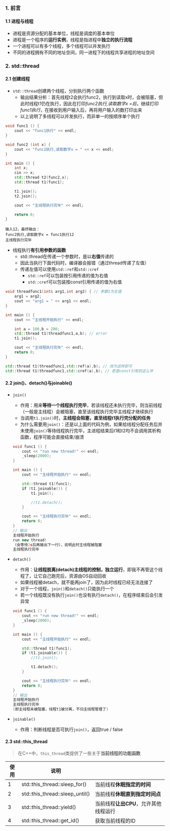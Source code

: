 ### 1. 前言

#### 1.1 进程与线程

- 进程是资源分配的基本单位，线程是调度的基本单位
- 进程是一个程序的**运行实例**，线程是指进程中**独立的执行流程**
- 一个进程可以有多个线程，多个线程可以并发执行
- 不同的进程拥有不同的地址空间，同一进程下的线程共享进程的地址空间

### 2. std::thread

#### 2.1 创建线程

- `std::thread`创建两个线程，分别执行两个函数
  - 输出结果分析：首先线程t2会执行func2，执行到读取x时，会被阻塞，但此时线程t1仍在执行，因此在打印*func2执行,读取数字x =后*，继续打印*func1执行*，在接收到用户输入后，再将用户输入的数打印出来
  - 以上说明了多线程可以并发执行，而非单一的按顺序单个执行

```cpp
void func1 () {
    cout << "func1执行" << endl;
}

void func2 (int x) {
    cout << "func2执行,读取数字x = " << x << endl;
}

int main () {
    int x;
    cin >> x;
    std::thread t2(func2,x);
    std::thread t1(func1);

    t1.join();
    t2.join();

    cout << "主线程执行完毕" << endl;

    return 0;
}
```

```mark
输入12，最终输出：
func2执行,读取数字x = func1执行12
主线程执行完毕
```

- 线程执行**有引用参数的函数**
  - std::thread在传递一个参数时，是以**右值**传递的
  - 因此当执行下面代码时，编译器会报错（通过thread传递了左值）
  - 传递左值可以使用`std::ref`和`std::cref`
    - `std::ref`可以包装按引用传递的值为右值
    - `std::cref`可以包装按const引用传递的值为右值

```cpp
void threadfunc1(int& arg1,int arg2) { // 参数1为左值
    arg1 = arg2;
    cout << "arg1 = " << arg1 << endl;
}

int main () {
    cout << "主线程开始执行" << endl;

    int a = 100,b = 200;
    std::thread t1(threadfunc1,a,b); // error
    t1.join();

    cout << "主线程执行完毕" << endl;
    return 0;
}
```

```cpp
std::thread t1(threadfunc1,std::ref(a),b); // 改为这样即可
std::thread t1(threadfunc1,std::cref(a),b); // 若是const引用则这么传
```

#### 2.2 join()、detach()与joinable()

- `join()`

  - 作用：用来**等待一个线程执行完毕**，若该线程还未执行完毕，则当前线程（一般是主线程）会被阻塞，直至该线程执行完毕主线程才继续执行
  - 当调用`t1.join()`时，**主线程会阻塞，直至线程t1执行完分配的任务**
  - 为什么需要用`join()`：还是以上面的代码为例，如果给线程分配任务后并未使用`join()`等待线程执行完毕，主进程结束后t1和t2均不会调用其析构函数，程序可能会直接结束/崩溃

  ```cpp
  void func1 () {
      cout << "run new thread!" << endl;
      _sleep(2000);
  }
  
  int main () {
      cout << "主线程开始执行" << endl;
  
      std::thread t1(func1);
      if (t1.joinable()) {
          t1.join();
  
          //t1.detach();
      }
  
      cout << "主线程执行完毕" << endl;
      return 0;
  }
  // 输出
  主线程开始执行
  run new thread!
  （会等待2s后再输出下一行），说明此时主线程被阻塞
  主线程执行完毕
  ```

- `detach()`

  - 作用：**让线程脱离(detach)主线程的控制，独立运行**，即我不再管这个线程了，让它自己跑完后，资源由OS自动回收
  - 如果线程被detach，就不能再join了，因为此时线程已经无法连接了
  - 对于一个线程，`join()`和`detach()`只能执行一个
  - 若一个线程既没有执行`join()`也没有执行`detach()`，在程序结束后会引发异常

  ```cpp
  void func1 () {
      cout << "run new thread!" << endl;
      _sleep(2000);
  }
  
  int main () {
      cout << "主线程开始执行" << endl;
  
      std::thread t1(func1);
      if (t1.joinable()) {
          //t1.join();
  
          t1.detach();
      }
  
      cout << "主线程执行完毕" << endl;
      return 0;
  }
  // 输出
  主线程开始执行
  主线程执行完毕 
  (即主线程未被阻塞，线程t1被分离，不归主线程管理了)
  ```

- `joinable()`

  - 作用：判断线程是否可执行`join()`，返回true / false

#### 2.3 std::this_thread

> 在C++中，`this_thread`类提供了一些关于**当前线程的功能函数**

| 使用 | 说明                            |                                       |
| ---- | ------------------------------- | ------------------------------------- |
| 1    | std::this_thread::sleep_for()   | 当前线程**休眠指定的时间**            |
| 2    | std::this_thread::sleep_until() | 当前线程**休眠直到指定时间点**        |
| 3    | std::this_thread::yield()       | 当前线程**让出CPU**，允许其他线程运行 |
| 4    | std::this_thread::get_id()      | 获取当前线程的ID                      |

